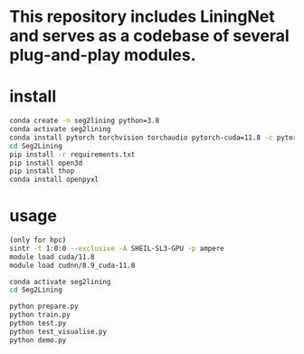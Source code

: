 # This repository includes LiningNet and serves as a codebase of several plug-and-play modules.

# install

```bash
conda create -n seg2lining python=3.8
conda activate seg2lining
conda install pytorch torchvision torchaudio pytorch-cuda=11.8 -c pytorch -c nvidia
cd Seg2Lining
pip install -r requirements.txt
pip install open3d
pip install thop
conda install openpyxl
```

# usage

```bash
(only for hpc)
sintr -t 1:0:0 --exclusive -A SHEIL-SL3-GPU -p ampere
module load cuda/11.8
module load cudnn/8.9_cuda-11.8

conda activate seg2lining
cd Seg2Lining

python prepare.py
python train.py
python test.py
python test_visualise.py
python demo.py
```